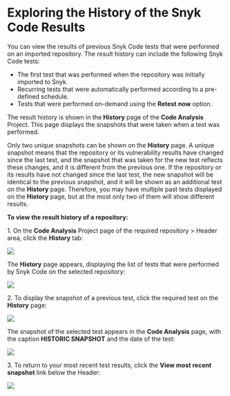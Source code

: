 # Exploring the History of the Snyk Code Results

You can view the results of previous Snyk Code tests that were performed on an imported repository. The result history can include the following Snyk Code tests:

* The first test that was performed when the repository was initially imported to Snyk.
* Recurring tests that were automatically performed according to a pre-defined schedule.
* Tests that were performed on-demand using the **Retest** **now** option.

The result history is shown in the **History** page of the **Code Analysis** Project. This page displays the snapshots that were taken when a test was performed.

Only two unique snapshots can be shown on the **History** page. A unique snapshot means that the repository or its vulnerability results have changed since the last test, and the snapshot that was taken for the new test reflects these changes, and it is different from the previous one. If the repository or its results have not changed since the last test, the new snapshot will be identical to the previous snapshot, and it will be shown as an additional test on the **History** page. Therefore, you may have multiple past tests displayed on the **History** page, but at the most only two of them will show different results.

**To view the result history of a repository:**

1\. On the **Code Analysis** Project page of the required repository > Header area, click the **History** tab:

![](<../../../.gitbook/assets/Snyk Code - Results - History tab.png>)

The **History** page appears, displaying the list of tests that were performed by Snyk Code on the selected repository:

![](<../../../.gitbook/assets/Snyk Code - Results - History page.png>)

2\. To display the snapshot of a previous test, click the required test on the **History** page:

![](<../../../.gitbook/assets/Snyk Code - Results - History page - Clicking a test.png>)

The snapshot of the selected test appears in the **Code Analysis** page, with the caption **HISTORIC SNAPSHOT** and the date of the test:

![](<../../../.gitbook/assets/Snyk Code - Results - History page - Previous test snapshot.png>)

3\. To return to your most recent test results, click the **View most recent snapshot** link below the Header:

![](<../../../.gitbook/assets/Snyk Code - Results - History page - Previous snapshot - Return to recent option.png>)
